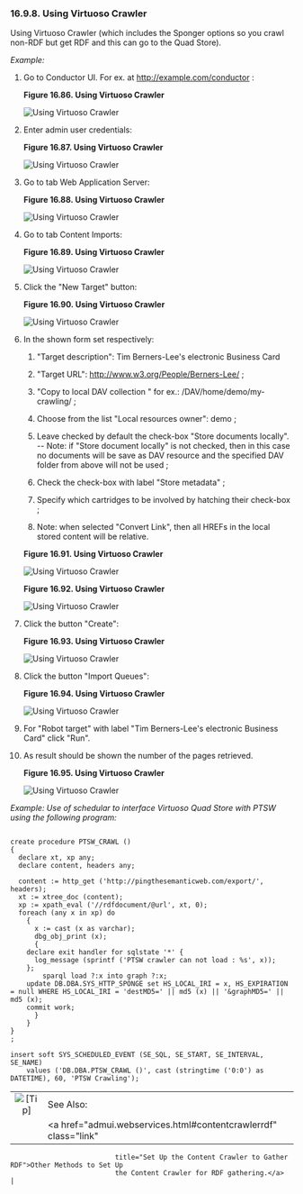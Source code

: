 <div>

<div>

<div>

<div>

### 16.9.8. Using Virtuoso Crawler

</div>

</div>

</div>

Using Virtuoso Crawler (which includes the Sponger options so you crawl
non-RDF but get RDF and this can go to the Quad Store).

<span class="emphasis">*Example:*</span>

<div>

1.  Go to Conductor UI. For ex. at http://example.com/conductor :

    <div>

    <div>

    **Figure 16.86. Using Virtuoso Crawler**

    <div>

    <div>

    ![Using Virtuoso Crawler](images/ui/rdfinsert11.png)

    </div>

    </div>

    </div>

      

    </div>

2.  Enter admin user credentials:

    <div>

    <div>

    **Figure 16.87. Using Virtuoso Crawler**

    <div>

    <div>

    ![Using Virtuoso Crawler](images/ui/rdfinsert12.png)

    </div>

    </div>

    </div>

      

    </div>

3.  Go to tab Web Application Server:

    <div>

    <div>

    **Figure 16.88. Using Virtuoso Crawler**

    <div>

    <div>

    ![Using Virtuoso Crawler](images/ui/rdfinsert13.png)

    </div>

    </div>

    </div>

      

    </div>

4.  Go to tab Content Imports:

    <div>

    <div>

    **Figure 16.89. Using Virtuoso Crawler**

    <div>

    <div>

    ![Using Virtuoso Crawler](images/ui/rdfinsert14.png)

    </div>

    </div>

    </div>

      

    </div>

5.  Click the "New Target" button:

    <div>

    <div>

    **Figure 16.90. Using Virtuoso Crawler**

    <div>

    <div>

    ![Using Virtuoso Crawler](images/ui/rdfinsert15.png)

    </div>

    </div>

    </div>

      

    </div>

6.  In the shown form set respectively:

    <div>

    1.  "Target description": Tim Berners-Lee's electronic Business Card

    2.  "Target URL": http://www.w3.org/People/Berners-Lee/ ;

    3.  "Copy to local DAV collection " for ex.:
        /DAV/home/demo/my-crawling/ ;

    4.  Choose from the list "Local resources owner": demo ;

    5.  Leave checked by default the check-box "Store documents
        locally". -- Note: if "Store document locally" is not checked,
        then in this case no documents will be save as DAV resource and
        the specified DAV folder from above will not be used ;

    6.  Check the check-box with label "Store metadata" ;

    7.  Specify which cartridges to be involved by hatching their
        check-box ;

    8.  Note: when selected "Convert Link", then all HREFs in the local
        stored content will be relative.

    </div>

    <div>

    <div>

    **Figure 16.91. Using Virtuoso Crawler**

    <div>

    <div>

    ![Using Virtuoso Crawler](images/ui/rdfinsert16.png)

    </div>

    </div>

    </div>

      

    </div>

    <div>

    <div>

    **Figure 16.92. Using Virtuoso Crawler**

    <div>

    <div>

    ![Using Virtuoso Crawler](images/ui/rdfinsert17.png)

    </div>

    </div>

    </div>

      

    </div>

7.  Click the button "Create":

    <div>

    <div>

    **Figure 16.93. Using Virtuoso Crawler**

    <div>

    <div>

    ![Using Virtuoso Crawler](images/ui/rdfinsert19.png)

    </div>

    </div>

    </div>

      

    </div>

8.  Click the button "Import Queues":

    <div>

    <div>

    **Figure 16.94. Using Virtuoso Crawler**

    <div>

    <div>

    ![Using Virtuoso Crawler](images/ui/rdfinsert20.png)

    </div>

    </div>

    </div>

      

    </div>

9.  For "Robot target" with label "Tim Berners-Lee's electronic Business
    Card" click "Run".

10. As result should be shown the number of the pages retrieved.

    <div>

    <div>

    **Figure 16.95. Using Virtuoso Crawler**

    <div>

    <div>

    ![Using Virtuoso Crawler](images/ui/rdfinsert2.png)

    </div>

    </div>

    </div>

      

    </div>

</div>

<span class="emphasis">*Example: Use of schedular to interface Virtuoso
Quad Store with PTSW using the following program:*</span>

``` programlisting

create procedure PTSW_CRAWL ()
{
  declare xt, xp any;
  declare content, headers any;

  content := http_get ('http://pingthesemanticweb.com/export/', headers);
  xt := xtree_doc (content);
  xp := xpath_eval ('//rdfdocument/@url', xt, 0);
  foreach (any x in xp) do
    {
      x := cast (x as varchar);
      dbg_obj_print (x);
      {
    declare exit handler for sqlstate '*' {
      log_message (sprintf ('PTSW crawler can not load : %s', x));
    };
        sparql load ?:x into graph ?:x;
    update DB.DBA.SYS_HTTP_SPONGE set HS_LOCAL_IRI = x, HS_EXPIRATION = null WHERE HS_LOCAL_IRI = 'destMD5=' || md5 (x) || '&graphMD5=' || md5 (x);
    commit work;
      }
    }
}
;

insert soft SYS_SCHEDULED_EVENT (SE_SQL, SE_START, SE_INTERVAL, SE_NAME)
    values ('DB.DBA.PTSW_CRAWL ()', cast (stringtime ('0:0') as DATETIME), 60, 'PTSW Crawling');
```

<div>

|                            |                                                                          |
|:--------------------------:|:-------------------------------------------------------------------------|
| ![\[Tip\]](images/tip.png) | See Also:                                                                |
|                            | <a href="admui.webservices.html#contentcrawlerrdf" class="link"          
                              title="Set Up the Content Crawler to Gather RDF">Other Methods to Set Up  
                              the Content Crawler for RDF gathering.</a>                                |

</div>

</div>
